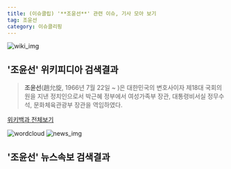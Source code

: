 ```yaml
---
title: (이슈클립) '**조윤선**' 관련 이슈, 기사 모아 보기
tag: 조윤선
category: 이슈클리핑
---
```

![wiki_img](https://user-images.githubusercontent.com/42597476/44503234-41136a80-a6d0-11e8-9071-6fc6418eafe4.png)
## **'**조윤선**'** 위키피디아 검색결과
>**조윤선**(趙允旋, 1966년 7월 22일 ~ )은 대한민국의 변호사이자 제18대 국회의원을 지낸 정치인으로서 박근혜 정부에서 여성가족부 장관, 대통령비서실 정무수석, 문화체육관광부 장관을 역임하였다.

<a href="https://ko.wikipedia.org/wiki/조윤선" target="_blank">위키백과 전체보기</a>

![wordcloud](https://s3.ap-northeast-2.amazonaws.com/lyrics101-wordcloud/2018-09-22-1537559594.png)
![news_img](https://user-images.githubusercontent.com/42597476/44507050-1206f400-a6e4-11e8-8d98-7ffbfebb353f.png)
## **'**조윤선**'** 뉴스속보 검색결과

